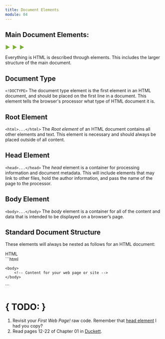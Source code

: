 ```yaml
---
title: Document Elements
module: 04
---
```


## Main Document Elements:
<span style="color: #79AF33; font-size: medium; font-weight: bold">▶ &nbsp;▶  &nbsp;▶</span>

Everything is HTML is described through elements. This includes the larger structure of the main document.

## Document Type
`<!DOCTYPE>`
The document type element is the first element in an HTML document, and should be placed on the first line in a document. This element tells the browser's processor what type of HTML document it is.

## Root Element
`<html>...</html>`
The _Root element_ of an HTML document contains all other elements and text. This element is necessary and should always be placed outside of all content.

## Head Element
`<head>...</head>`
The _head_ element is a container for processing information and document metadata. This will include elements that may link to other files, hold the author information, and pass the name of the page to the processor.

## Body Element
`<body>...</body>`
The _body_ element is a container for all of the content and data that is intended to be displayed on a browser’s page.

## Standard Document Structure
These elements will always be nested as follows for an HTML document:

<div id="code-heading">HTML</div>
```html
<!DOCTYPE html>
<html>
    <head>
        <!-- Meta data and information about your site -->
    </head>

    <body>
        <!-- Content for your web page or site -->
    </body>
</html>
```


# { TODO: }
1. Revisit your _First Web Page!_ raw code. Remember that [head element](https://codepen.io/Media-Ed-Online/pen/brJNRa) I had you copy?
2. Read pages 12-22 of Chapter 01 in [Duckett](https://github.com/Media-Ed-Online/intro-web-dev/issues/3).
